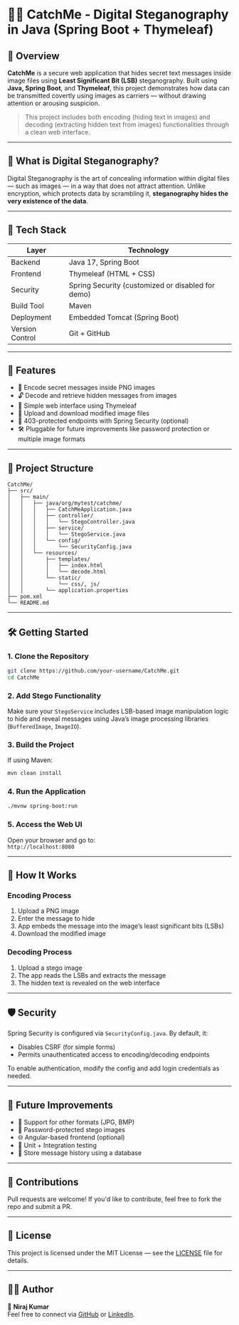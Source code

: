 # 🕵️‍♂️ CatchMe - Digital Steganography in Java (Spring Boot + Thymeleaf)

## 📌 Overview

**CatchMe** is a secure web application that hides secret text messages inside image files using **Least Significant Bit (LSB)** steganography. Built using **Java, Spring Boot**, and **Thymeleaf**, this project demonstrates how data can be transmitted covertly using images as carriers — without drawing attention or arousing suspicion.

> This project includes both encoding (hiding text in images) and decoding (extracting hidden text from images) functionalities through a clean web interface.

---

## 🔐 What is Digital Steganography?

Digital Steganography is the art of concealing information within digital files — such as images — in a way that does not attract attention. Unlike encryption, which protects data by scrambling it, **steganography hides the very existence of the data**.

---

## 🧰 Tech Stack

| Layer         | Technology            |
|---------------|------------------------|
| Backend       | Java 17, Spring Boot   |
| Frontend      | Thymeleaf (HTML + CSS) |
| Security      | Spring Security (customized or disabled for demo) |
| Build Tool    | Maven            |
| Deployment    | Embedded Tomcat (Spring Boot) |
| Version Control | Git + GitHub         |

---

## 🚀 Features

- 🔐 Encode secret messages inside PNG images
- 🔓 Decode and retrieve hidden messages from images
- 🧼 Simple web interface using Thymeleaf
- 📁 Upload and download modified image files
- 🚫 403-protected endpoints with Spring Security (optional)
- 🛠️ Pluggable for future improvements like password protection or multiple image formats

---

## 📂 Project Structure

```
CatchMe/
├── src/
│   ├── main/
│   │   ├── java/org/mytest/catchme/
│   │   │   ├── CatchMeApplication.java
│   │   │   ├── controller/
│   │   │   │   └── StegoController.java
│   │   │   ├── service/
│   │   │   │   └── StegoService.java
│   │   │   └── config/
│   │   │       └── SecurityConfig.java
│   │   └── resources/
│   │       ├── templates/
│   │       │   ├── index.html
│   │       │   └── decode.html
│   │       └── static/
│   │           └── css/, js/
│   │       └── application.properties
├── pom.xml
└── README.md
```

---

## 🛠️ Getting Started

### 1. Clone the Repository

```bash
git clone https://github.com/your-username/CatchMe.git
cd CatchMe
```

### 2. Add Stego Functionality

Make sure your `StegoService` includes LSB-based image manipulation logic to hide and reveal messages using Java’s image processing libraries (`BufferedImage`, `ImageIO`).

### 3. Build the Project

If using Maven:

```bash
mvn clean install
```

### 4. Run the Application

```bash
./mvnw spring-boot:run
```

### 5. Access the Web UI

Open your browser and go to:  
`http://localhost:8080`

---

## 🧪 How It Works

### Encoding Process

1. Upload a PNG image
2. Enter the message to hide
3. App embeds the message into the image’s least significant bits (LSBs)
4. Download the modified image

### Decoding Process

1. Upload a stego image
2. The app reads the LSBs and extracts the message
3. The hidden text is revealed on the web interface

---

## 🛡️ Security

Spring Security is configured via `SecurityConfig.java`. By default, it:

- Disables CSRF (for simple forms)
- Permits unauthenticated access to encoding/decoding endpoints

To enable authentication, modify the config and add login credentials as needed.

---

## 🧩 Future Improvements

- 🧠 Support for other formats (JPG, BMP)
- 🔑 Password-protected stego images
- 🌐 Angular-based frontend (optional)
- 🧪 Unit + Integration testing
- 💾 Store message history using a database

---

## 🤝 Contributions

Pull requests are welcome! If you'd like to contribute, feel free to fork the repo and submit a PR.

---

## 📝 License

This project is licensed under the MIT License — see the [LICENSE](LICENSE) file for details.

---

## 🙋‍♂️ Author

👤 **Niraj Kumar**  
Feel free to connect via [GitHub](https://github.com/niraj-kumar-r) or [LinkedIn](https://www.linkedin.com/in/niraj-kumar-r).